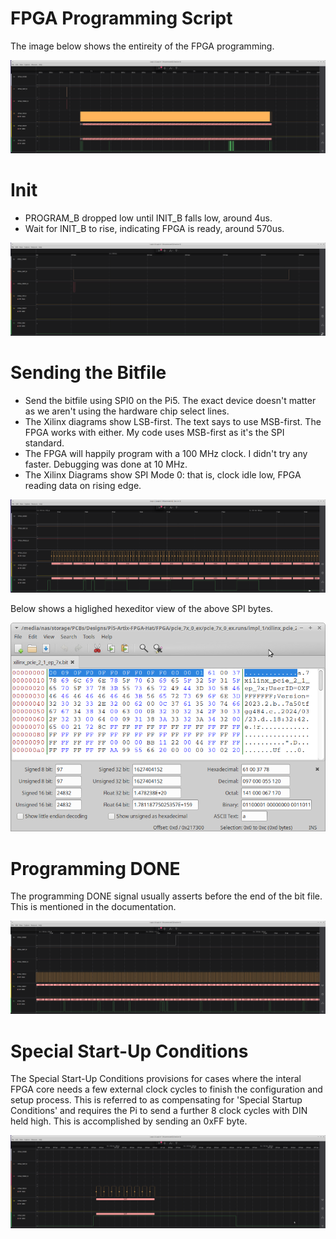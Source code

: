 # FPGA Programming Script

The image below shows the entireity of the FPGA programming.

![FPGA Progamming](programmer_imgs/programming_all.png)

# Init

* PROGRAM_B dropped low until INIT_B falls low, around 4us.
* Wait for INIT_B to rise, indicating FPGA is ready, around 570us.

![FPGA Progamming Init](programmer_imgs/programming_init.png)

# Sending the Bitfile

* Send the bitfile using SPI0 on the Pi5. The exact device doesn't matter as we aren't using the hardware chip select lines.
* The Xilinx diagrams show LSB-first. The text says to use MSB-first. The FPGA works with either. My code uses MSB-first as it's the SPI standard.
* The FPGA will happily program with a 100 MHz clock. I didn't try any faster. Debugging was done at 10 MHz.
* The Xilinx Diagrams show SPI Mode 0: that is, clock idle low, FPGA reading data on rising edge.

![FPGA Progamming Init](programmer_imgs/programming_spi.png)

Below shows a higlighed hexeditor view of the above SPI bytes.

![FPGA Progamming Init](programmer_imgs/test_bitfile_sent.png)

# Programming DONE

The programming DONE signal usually asserts before the end of the bit file. This is mentioned in the documentation.

![FPGA Progamming Init](programmer_imgs/programming_done.png)

# Special Start-Up Conditions

The Special Start-Up Conditions provisions for cases where the interal FPGA core needs a few external clock cycles to finish the configuration and setup process. This is referred to as compensating for 'Special Startup Conditions' and requires the Pi to send a further 8 clock cycles with DIN held high. This is accomplished by sending an 0xFF byte.

![FPGA Progamming Init](programmer_imgs/programming_ssc.png)

